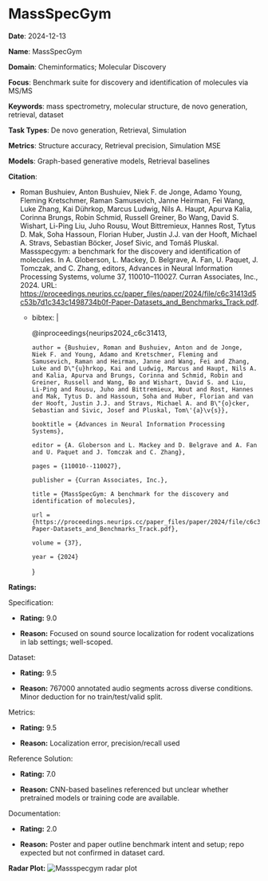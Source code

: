 # MassSpecGym


**Date**: 2024-12-13


**Name**: MassSpecGym


**Domain**: Cheminformatics; Molecular Discovery


**Focus**: Benchmark suite for discovery and identification of molecules via MS/MS


**Keywords**: mass spectrometry, molecular structure, de novo generation, retrieval, dataset


**Task Types**: De novo generation, Retrieval, Simulation


**Metrics**: Structure accuracy, Retrieval precision, Simulation MSE


**Models**: Graph-based generative models, Retrieval baselines


**Citation**:


- Roman Bushuiev, Anton Bushuiev, Niek F. de Jonge, Adamo Young, Fleming Kretschmer, Raman Samusevich, Janne Heirman, Fei Wang, Luke Zhang, Kai Dührkop, Marcus Ludwig, Nils A. Haupt, Apurva Kalia, Corinna Brungs, Robin Schmid, Russell Greiner, Bo Wang, David S. Wishart, Li-Ping Liu, Juho Rousu, Wout Bittremieux, Hannes Rost, Tytus D. Mak, Soha Hassoun, Florian Huber, Justin J.J. van der Hooft, Michael A. Stravs, Sebastian Böcker, Josef Sivic, and Tomáš Pluskal. Massspecgym: a benchmark for the discovery and identification of molecules. In A. Globerson, L. Mackey, D. Belgrave, A. Fan, U. Paquet, J. Tomczak, and C. Zhang, editors, Advances in Neural Information Processing Systems, volume 37, 110010–110027. Curran Associates, Inc., 2024. URL: https://proceedings.neurips.cc/paper_files/paper/2024/file/c6c31413d5c53b7d1c343c1498734b0f-Paper-Datasets_and_Benchmarks_Track.pdf.

  - bibtex: |

      @inproceedings{neurips2024_c6c31413,

        author = {Bushuiev, Roman and Bushuiev, Anton and de Jonge, Niek F. and Young, Adamo and Kretschmer, Fleming and Samusevich, Raman and Heirman, Janne and Wang, Fei and Zhang, Luke and D\"{u}hrkop, Kai and Ludwig, Marcus and Haupt, Nils A. and Kalia, Apurva and Brungs, Corinna and Schmid, Robin and Greiner, Russell and Wang, Bo and Wishart, David S. and Liu, Li-Ping and Rousu, Juho and Bittremieux, Wout and Rost, Hannes and Mak, Tytus D. and Hassoun, Soha and Huber, Florian and van der Hooft, Justin J.J. and Stravs, Michael A. and B\"{o}cker, Sebastian and Sivic, Josef and Pluskal, Tom\'{a}\v{s}},

        booktitle = {Advances in Neural Information Processing Systems},

        editor = {A. Globerson and L. Mackey and D. Belgrave and A. Fan and U. Paquet and J. Tomczak and C. Zhang},

        pages = {110010--110027},

        publisher = {Curran Associates, Inc.},

        title = {MassSpecGym: A benchmark for the discovery and identification of molecules},

        url = {https://proceedings.neurips.cc/paper_files/paper/2024/file/c6c31413d5c53b7d1c343c1498734b0f-Paper-Datasets_and_Benchmarks_Track.pdf},

        volume = {37},

        year = {2024}

      }



**Ratings:**


Specification:


  - **Rating:** 9.0


  - **Reason:** Focused on sound source localization for rodent vocalizations in lab settings; well-scoped.


Dataset:


  - **Rating:** 9.5


  - **Reason:** 767000 annotated audio segments across diverse conditions. Minor deduction for no train/test/valid split.


Metrics:


  - **Rating:** 9.5


  - **Reason:** Localization error, precision/recall used


Reference Solution:


  - **Rating:** 7.0


  - **Reason:** CNN-based baselines referenced but unclear whether pretrained models or training code are available.


Documentation:


  - **Rating:** 2.0


  - **Reason:** Poster and paper outline benchmark intent and setup; repo expected but not confirmed in dataset card.


**Radar Plot:**
 ![Massspecgym radar plot](../../tex/images/massspecgym_radar.png)